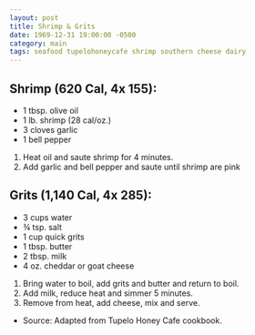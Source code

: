 ```yaml
---
layout: post
title: Shrimp & Grits
date: 1969-12-31 19:00:00 -0500
category: main
tags: seafood tupelohoneycafe shrimp southern cheese dairy
---
```

<h2>Shrimp (620 Cal, 4x 155):</h2>
<ul>
	<li>1 tbsp. olive oil</li>
	<li>1 lb. shrimp (28 cal/oz.)</li>
	<li>3 cloves garlic</li>
	<li>1 bell pepper</li>
</ul>
<ol>
	<li>Heat oil and saute shrimp for 4 minutes.</li>
	<li>Add garlic and bell pepper and saute until shrimp are pink</li>
</ol>
<h2>Grits (1,140 Cal, 4x 285):</h2>
<ul>
	<li>3 cups water</li>
	<li>¾ tsp. salt</li>
	<li>1 cup quick grits</li>
	<li>1 tbsp. butter</li>
	<li>2 tbsp. milk</li>
	<li>4 oz. cheddar or goat cheese</li>
</ul>
<ol>
	<li>Bring water to boil, add grits and butter and return to boil.</li>
	<li>Add milk, reduce heat and simmer 5 minutes.</li>
	<li>Remove from heat, add cheese, mix and serve.</li>
</ol>
<ul>
	<li>Source: Adapted from Tupelo Honey Cafe cookbook.</li>
</ul>
